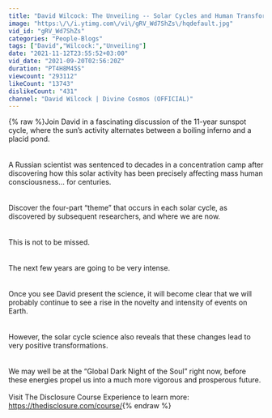 ```yaml
---
title: "David Wilcock: The Unveiling -- Solar Cycles and Human Transformation"
image: "https:\/\/i.ytimg.com\/vi\/gRV_Wd7ShZs\/hqdefault.jpg"
vid_id: "gRV_Wd7ShZs"
categories: "People-Blogs"
tags: ["David","Wilcock:","Unveiling"]
date: "2021-11-12T23:55:52+03:00"
vid_date: "2021-09-20T02:56:20Z"
duration: "PT4H8M45S"
viewcount: "293112"
likeCount: "13743"
dislikeCount: "431"
channel: "David Wilcock | Divine Cosmos (OFFICIAL)"
---
```

{% raw %}Join David in a fascinating discussion of the 11-year sunspot cycle, where the sun’s activity alternates between a boiling inferno and a placid pond. <br /><br /><br />A Russian scientist was sentenced to decades in a concentration camp after discovering how this solar activity has been precisely affecting mass human consciousness… for centuries.<br /><br /><br />Discover the four-part “theme” that occurs in each solar cycle, as discovered by subsequent researchers, and where we are now. <br /><br /><br />This is not to be missed. <br /><br /><br />The next few years are going to be very intense. <br /><br /><br />Once you see David present the science, it will become clear that we will probably continue to see a rise in the novelty and intensity of events on Earth.<br /><br /><br />However, the solar cycle science also reveals that these changes lead to very positive transformations. <br /><br /><br />We may well be at the “Global Dark Night of the Soul” right now, before these energies propel us into a much more vigorous and prosperous future.<br /><br />Visit The Disclosure Course Experience to learn more: <a rel="nofollow" target="blank" href="https://thedisclosure.com/course/">https://thedisclosure.com/course/</a>{% endraw %}
